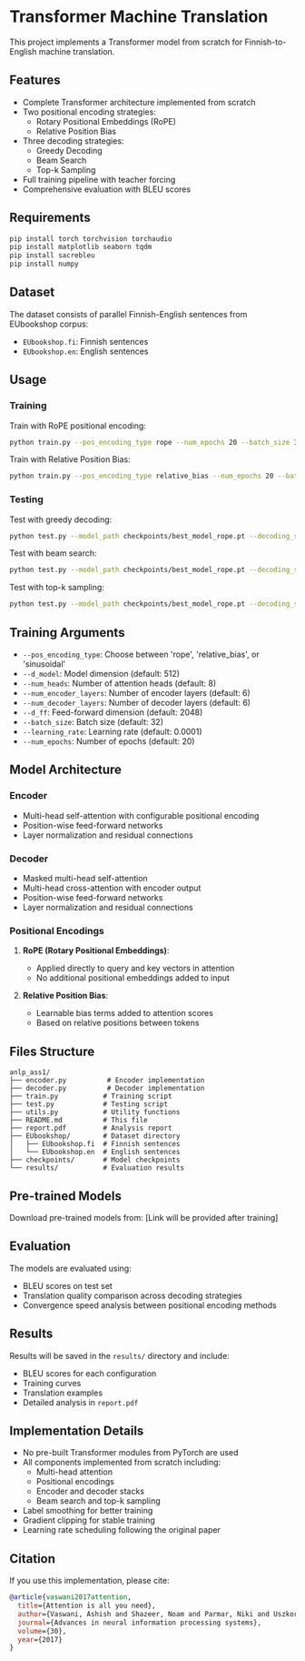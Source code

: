 # Transformer Machine Translation

This project implements a Transformer model from scratch for Finnish-to-English machine translation.

## Features

- Complete Transformer architecture implemented from scratch
- Two positional encoding strategies:
  - Rotary Positional Embeddings (RoPE)
  - Relative Position Bias
- Three decoding strategies:
  - Greedy Decoding
  - Beam Search
  - Top-k Sampling
- Full training pipeline with teacher forcing
- Comprehensive evaluation with BLEU scores

## Requirements

```bash
pip install torch torchvision torchaudio
pip install matplotlib seaborn tqdm
pip install sacrebleu
pip install numpy
```

## Dataset

The dataset consists of parallel Finnish-English sentences from EUbookshop corpus:
- `EUbookshop.fi`: Finnish sentences
- `EUbookshop.en`: English sentences

## Usage

### Training

Train with RoPE positional encoding:
```bash
python train.py --pos_encoding_type rope --num_epochs 20 --batch_size 32
```

Train with Relative Position Bias:
```bash
python train.py --pos_encoding_type relative_bias --num_epochs 20 --batch_size 32
```

### Testing

Test with greedy decoding:
```bash
python test.py --model_path checkpoints/best_model_rope.pt --decoding_strategy greedy
```

Test with beam search:
```bash
python test.py --model_path checkpoints/best_model_rope.pt --decoding_strategy beam_search --beam_size 4
```

Test with top-k sampling:
```bash
python test.py --model_path checkpoints/best_model_rope.pt --decoding_strategy top_k --top_k 40 --temperature 1.0
```

## Training Arguments

- `--pos_encoding_type`: Choose between 'rope', 'relative_bias', or 'sinusoidal'
- `--d_model`: Model dimension (default: 512)
- `--num_heads`: Number of attention heads (default: 8)
- `--num_encoder_layers`: Number of encoder layers (default: 6)
- `--num_decoder_layers`: Number of decoder layers (default: 6)
- `--d_ff`: Feed-forward dimension (default: 2048)
- `--batch_size`: Batch size (default: 32)
- `--learning_rate`: Learning rate (default: 0.0001)
- `--num_epochs`: Number of epochs (default: 20)

## Model Architecture

### Encoder
- Multi-head self-attention with configurable positional encoding
- Position-wise feed-forward networks
- Layer normalization and residual connections

### Decoder
- Masked multi-head self-attention
- Multi-head cross-attention with encoder output
- Position-wise feed-forward networks
- Layer normalization and residual connections

### Positional Encodings

1. **RoPE (Rotary Positional Embeddings)**:
   - Applied directly to query and key vectors in attention
   - No additional positional embeddings added to input

2. **Relative Position Bias**:
   - Learnable bias terms added to attention scores
   - Based on relative positions between tokens

## Files Structure

```
anlp_ass1/
├── encoder.py          # Encoder implementation
├── decoder.py          # Decoder implementation
├── train.py           # Training script
├── test.py            # Testing script
├── utils.py           # Utility functions
├── README.md          # This file
├── report.pdf         # Analysis report
├── EUbookshop/        # Dataset directory
│   ├── EUbookshop.fi  # Finnish sentences
│   └── EUbookshop.en  # English sentences
├── checkpoints/       # Model checkpoints
└── results/           # Evaluation results
```

## Pre-trained Models

Download pre-trained models from: [Link will be provided after training]

## Evaluation

The models are evaluated using:
- BLEU scores on test set
- Translation quality comparison across decoding strategies
- Convergence speed analysis between positional encoding methods

## Results

Results will be saved in the `results/` directory and include:
- BLEU scores for each configuration
- Training curves
- Translation examples
- Detailed analysis in `report.pdf`

## Implementation Details

- No pre-built Transformer modules from PyTorch are used
- All components implemented from scratch including:
  - Multi-head attention
  - Positional encodings
  - Encoder and decoder stacks
  - Beam search and top-k sampling
- Label smoothing for better training
- Gradient clipping for stable training
- Learning rate scheduling following the original paper

## Citation

If you use this implementation, please cite:

```bibtex
@article{vaswani2017attention,
  title={Attention is all you need},
  author={Vaswani, Ashish and Shazeer, Noam and Parmar, Niki and Uszkoreit, Jakob and Jones, Llion and Gomez, Aidan N and Kaiser, {\L}ukasz and Polosukhin, Illia},
  journal={Advances in neural information processing systems},
  volume={30},
  year={2017}
}
```

